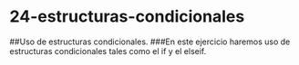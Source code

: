 # 24-estructuras-condicionales
##Uso de estructuras condicionales.
###En este ejercicio haremos uso de estructuras condicionales tales como el if y el elseif.
